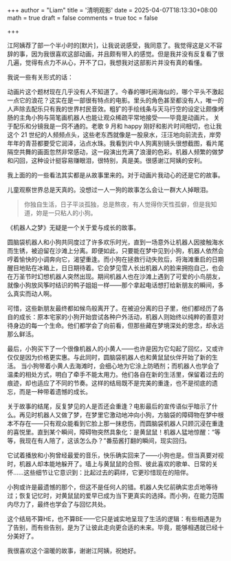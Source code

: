 +++
author = "Liam"
title = '清明观影'
date = 2025-04-07T18:13:30+08:00
math = true 
draft = false
comments = true
toc = false

+++

江阿姨荐了部一个半小时的[默片]，让我说说感受，我同意了。我觉得这是义不容辞的事，因为我很喜欢这部动画，并且颇有带入的感觉。但是我并没有反复看了很几遍，觉得有点力不从心，开不了口，我想我对这部影片并没有真的看懂。

我说一些有关形式的话：

动画片这个题材现在几乎没有人不知道了。今春的哪吒闹海似的，哪个平头不激起一点它的浪花？这实在是一部很有特点的电影。里头的角色甚至都没有人，唯一的人声除去配乐只有我的世界村民音效。粗犷的手绘线条与天马行空的设定让颇像烤肠的主角小狗与简笔画机器人也能让观众稀疏平常地接受——毕竟是动画片。
关于配乐和分镜我是一窍不通的。老歌 9 月和 happy 刚好和影片时间相切，也让我这个 21 世纪的人频频点头，这些老东西就像是一股泉水，汪汪地向前流去，岸旁年年的青苔都要受它润泽，沾点水珠。我看到片中人狗离别镜头很想截图，看片尾隔空共舞的画面忽然非常感动，这一段演出充满了浪漫的色彩。机器人频繁的做梦和闪回，这种设计挺容易赚眼泪，很特别，真是美。很感谢江阿姨的安利。

我上面的的一些看法其实都是从故事里来的。对于动画片我动心的还是它的故事。

儿童观察世界总是天真的。没想过一人一狗的故事怎么会让一群大人掉眼泪。

> 你独自生活，日子平淡孤独，总是熬夜，有人觉得你天性孤僻，但是我知道，妳是一只粘人的小狗。



《机器人之梦》无疑是一个关于爱与成长的故事。

圆脑袋机器人和小狗共同度过了许多欢乐时光，直到一场意外让机器人因接触海水而生锈，被迫留在沙滩上分离。即便如此，只要能在梦中见到小狗，机器人依然会哼着愉快的小调奔向它，渴望重逢。而小狗在拯救行动失败后，将海滩重启的日期醒目地贴在冰箱上，日日期待着。它会梦见雪人长出机器人的脸来拥抱自己，也会在万圣节时幻想机器人突然出现。期间机器人也在沙滩上遇到了可爱的小鸟朋友，就像小狗放风筝时结识的鸭子姐姐一样——那个拿起电话想打给新朋友的瞬间，多么真实而动人啊。

可惜，这些新朋友最终都如候鸟般离开了。在被迫分离的日子里，他们都经历了各自的成长：原本宅家的小狗开始尝试各种户外活动，机器人则始终以纯粹的善意对待身边的每一个生命。他们都学会了向前看，但那些藏在梦境深处的思念，却永远那么鲜活。

最后，小狗买下了一个很像机器人的小黄人——也许是因为它勾起了回忆，又或许仅仅是因为价格更实惠。与此同时，圆脑袋机器人也和黄鼠鼠伙伴开始了新的生活。 
当小狗带着小黄人去海滩时，会细心地为它涂上防晒剂；而机器人也学会了温柔的相处方式，明白了牵手不能太用力。他们各自在新的生活里，保留着过去的痕迹，却也适应了不同的节奏。这样的结局既不是完美的重逢，也不是彻底的遗忘，而是一种带着遗憾的成长。

关于故事的结尾，反复梦见的人是否还会重逢？电影最后的宣传语似乎暗示了什么。再见时机器人又做了梦，在梦里它激动地冲向小狗，方脑袋的障碍物在梦中根本不存在——只有观众能看到它脸上那一抹悲伤，而圆脑袋机器人只顾沉浸在重逢的喜悦里。直到某个瞬间，障碍物突然具象化：是黄鼠鼠！机器人猛地惊醒：“等等，我现在有人陪了，这该怎么办？”番茄酱打翻的瞬间，现实回归。 

它试着播放和小狗曾经最爱的音乐，快乐确实回来了——小狗也是。但当真要对视时，机器人却本能地躲开了。墙上与黄鼠鼠的合照、彼此喜欢的歌单、日常的关怀……这些细节让它意识到：比起过去的羁绊，它更珍惜现在的陪伴。 

小狗或许是最遗憾的那个，但这不是任何人的错。机器人失忆前确实忠贞地等待过；恢复记忆时，对黄鼠鼠的爱早已成为当下更真实的选择。而小狗，在能力范围内尽力了，最终也学会了与回忆共处。 

这个结局不算HE，也不算BE——它只是诚实地呈现了生活的逻辑：有些相遇是为了告别，而有些告别，是为了让彼此走向更合适的未来。毕竟，能够相遇就已经十分美好了。

我很喜欢这个温暖的故事，谢谢江阿姨，祝她好。
